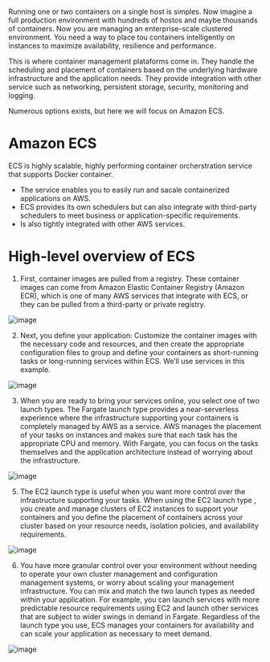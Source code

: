 Running one or two containers on a single host is simples. Now imagine a full production environment with hundreds of hostos and maybe thousands of containers.
Now you are managing an enterprise-scale clustered environment. You need a way to place tou containers intelligently on instances to maximize availability, resilience and performance.

This is where container management plataforms come in. They handle the scheduling and placement of containers based on the underlying hardware infrastructure and the application needs.
They provide integration with other service such as networking, persistent storage, security, monitoring and logging.

Numerous options exists, but here we will focus on Amazon ECS.

# Amazon ECS

ECS is highly scalable, highly performing container orcherstration service that supports Docker container.
- The service enables you to easily run and sacale containerized applications on AWS.
- ECS provides its own schedulers but can also integrate with third-party schedulers to meet business or application-specific requirements.
- Is also tightly integrated with other AWS services.

# High-level overview of ECS

1. First, container images are pulled from a registry. These container images can come from Amazon Elastic Container Registry (Amazon ECR), which is one of many AWS services that integrate with ECS, or they can be pulled from a third-party or private registry. 

![image](https://user-images.githubusercontent.com/13942355/132482411-150dbcf3-4566-4d96-b6a8-0bd57687a777.png)

2. Next, you define your application: Customize the container images with the necessary code and resources, and then create the appropriate configuration files to group and define your containers as short-running tasks or long-running services within ECS. We’ll use services in this example. 

![image](https://user-images.githubusercontent.com/13942355/132482667-2eb117ff-1da9-410d-b77f-73f688dbf419.png)

3. When you are ready to bring your services online, you select one of two launch types. The Fargate launch type provides a near-serverless experience where the infrastructure supporting your containers is completely managed by AWS as a service. AWS manages the placement of your tasks on instances and makes sure that each task has the appropriate CPU and memory. With Fargate, you can focus on the tasks themselves and the application architecture instead of worrying about the infrastructure.

![image](https://user-images.githubusercontent.com/13942355/132482972-877f17e3-7c97-497f-bf46-0332eb6f82a4.png)

5. The EC2 launch type is useful when you want more control over the infrastructure supporting your tasks. When using the EC2 launch type , you create and manage clusters of EC2 instances to support your containers and you define the placement of containers across your cluster based on your resource needs, isolation policies, and availability requirements. 

![image](https://user-images.githubusercontent.com/13942355/132483265-5ae4740b-4ffa-4e86-a841-37a845e4ad58.png)

6. You have more granular control over your environment without needing to operate your own cluster management and configuration management systems, or worry about scaling your management infrastructure. You can mix and match the two launch types as needed within your application. For example, you can launch services with more predictable resource requirements using EC2 and launch other services that are subject to wider swings in demand in Fargate. Regardless of the launch type you use, ECS manages your containers for availability and can scale your application as necessary to meet demand.

![image](https://user-images.githubusercontent.com/13942355/132483370-e7d62228-effd-4929-a371-80819d56b7ae.png)

